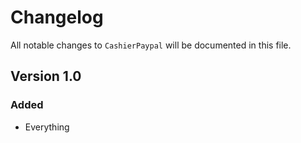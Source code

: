 # Changelog

All notable changes to `CashierPaypal` will be documented in this file.

## Version 1.0

### Added
- Everything
